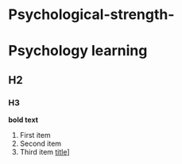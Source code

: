 # Psychological-strength-
# Psychology learning
## H2
### H3
**bold text**
1. First item
2. Second item
3. Third item
[title](https://www.sherlinjes.com)]
